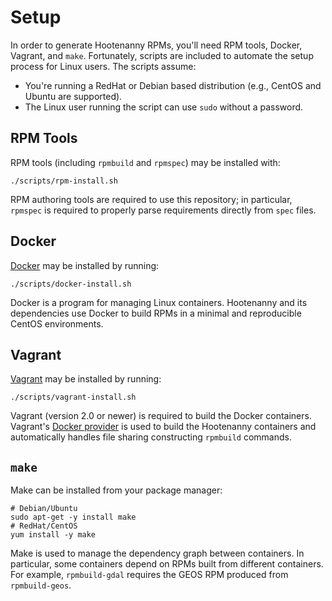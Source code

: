 # Setup

In order to generate Hootenanny RPMs, you'll need RPM tools, Docker, Vagrant,
and `make`.  Fortunately, scripts are included to automate the setup process
for Linux users.  The scripts assume:

* You're running a RedHat or Debian based distribution (e.g., CentOS and Ubuntu
  are supported).
* The Linux user running the script can use `sudo` without a password.

## RPM Tools

RPM tools (including `rpmbuild` and `rpmspec`) may be installed with:

```
./scripts/rpm-install.sh
```

RPM authoring tools are required to use this repository; in particular,
`rpmspec` is required to properly parse requirements directly from `spec`
files.

## Docker

[Docker](https://docs.docker.com/) may be installed by running:

```
./scripts/docker-install.sh
```

Docker is a program for managing Linux containers.
Hootenanny and its dependencies use Docker to build RPMs in a minimal
and reproducible CentOS environments.

## Vagrant

[Vagrant](https://www.vagrantup.com/downloads.html) may be installed by running:

```
./scripts/vagrant-install.sh
```

Vagrant (version 2.0 or newer) is required to build the Docker containers.
Vagrant's [Docker provider](https://www.vagrantup.com/docs/docker/basics.html)
is used to build the Hootenanny containers and automatically handles file sharing
constructing `rpmbuild` commands.

## `make`

Make can be installed from your package manager:

```
# Debian/Ubuntu
sudo apt-get -y install make
# RedHat/CentOS
yum install -y make
```

Make is used to manage the dependency graph between containers.
In particular, some containers depend on RPMs built from different containers.
For example, `rpmbuild-gdal` requires the GEOS RPM produced from
`rpmbuild-geos`.
